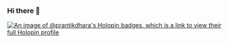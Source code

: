 ### Hi there 👋

<!--
**prantikdhara/prantikdhara** is a ✨ _special_ ✨ repository because its `README.md` (this file) appears on your GitHub profile.

Here are some ideas to get you started:

- 🔭 I’m currently working on ...
- 🌱 I’m currently learning ...
- 👯 I’m looking to collaborate on ...
- 🤔 I’m looking for help with ...
- 💬 Ask me about ...
- 📫 How to reach me: ...
- 😄 Pronouns: ...
- ⚡ Fun fact: ...
-->

[![An image of @prantikdhara's Holopin badges, which is a link to view their full Holopin profile](https://holopin.me/prantikdhara)](https://holopin.io/@prantikdhara)
